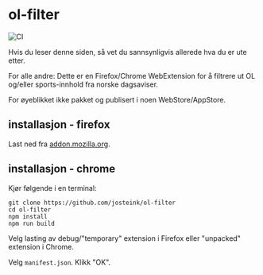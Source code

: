 
# ol-filter
![CI](https://github.com/josteink/ol-filter/workflows/CI/badge.svg)

Hvis du leser denne siden, så vet du sannsynligvis allerede hva du er
ute etter.

For alle andre: Dette er en Firefox/Chrome WebExtension for å filtrere
ut OL og/eller sports-innhold fra norske dagsaviser.

For øyeblikket ikke pakket og publisert i noen WebStore/AppStore.

## installasjon - firefox

Last ned fra [addon.mozilla.org](https://addons.mozilla.org/en-US/firefox/addon/ol-filter/).

## installasjon - chrome

Kjør følgende i en terminal:

````
git clone https://github.com/josteink/ol-filter
cd ol-filter
npm install
npm run build
````

Velg lasting av debug/"temporary" extension i Firefox eller
"unpacked" extension i Chrome.

Velg `manifest.json`. Klikk "OK".

